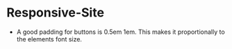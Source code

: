 # Responsive-Site
- A good padding for buttons is 0.5em 1em. This makes it proportionally to the elements font size.
